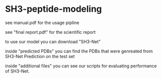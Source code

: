 # SH3-peptide-modeling

see manual.pdf for the usage pipline

see "final report.pdf" for the scientific report 

to use our model you can download "SH3-Net"

inside "predicted PDBs" you can find the PDBs that were genreated from SH3-Net Prediction on the test set

inside "additional files" you can see our scripts for evaluating performance of SH3-Net.
